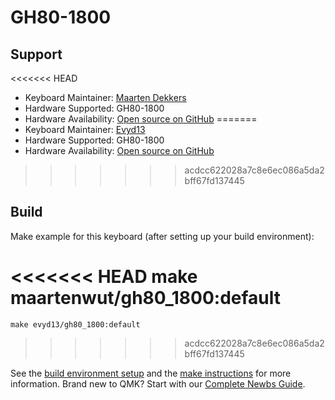 # GH80-1800

## Support
<<<<<<< HEAD
* Keyboard Maintainer: [Maarten Dekkers](https://github.com/maartenwut)
* Hardware Supported: GH80-1800
* Hardware Availability: [Open source on GitHub](https://github.com/Maartenwut/gh80-series/tree/master/GH80-1800)
=======
* Keyboard Maintainer: [Evyd13](https://github.com/evyd13)
* Hardware Supported: GH80-1800
* Hardware Availability: [Open source on GitHub](https://github.com/evyd13/gh80-series/tree/master/GH80-1800)
>>>>>>> acdcc622028a7c8e6ec086a5da2bff67fd137445

## Build
Make example for this keyboard (after setting up your build environment):

<<<<<<< HEAD
    make maartenwut/gh80_1800:default
=======
    make evyd13/gh80_1800:default
>>>>>>> acdcc622028a7c8e6ec086a5da2bff67fd137445

See the [build environment setup](https://docs.qmk.fm/#/getting_started_build_tools) and the [make instructions](https://docs.qmk.fm/#/getting_started_make_guide) for more information. Brand new to QMK? Start with our [Complete Newbs Guide](https://docs.qmk.fm/#/newbs).